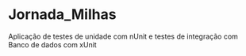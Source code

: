 # Jornada_Milhas
Aplicação de testes de unidade com nUnit e testes de integração com Banco de dados com xUnit
